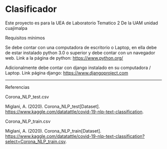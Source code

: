 # Clasificador
Este proyecto es para la UEA de Laboratorio Tematico 2 De la UAM unidad cuajimalpa


Requisitos mínimos


Se debe contar con una computadora de escritorio o Laptop, en ella debe de estar instalado python 3.0 o superior y debe contar con un navegador web.
Link a la página de python: https://www.python.org/


Adicionalmente debe contar con django instalado en su computadora / Laptop. 
Link página django: https://www.djangoproject.com


********************************************************************************************************************************************************

Referencias


Corona_NLP_test.csv

Miglani, A. (2020). Corona_NLP_test[Dataset]. https://www.kaggle.com/datatattle/covid-19-nlp-text-classification.


Corona_NLP_train.csv

Miglani, A. (2020). Corona_NLP_train[Dataset]. https://www.kaggle.com/datatattle/covid-19-nlp-text-classification?select=Corona_NLP_train.csv.


